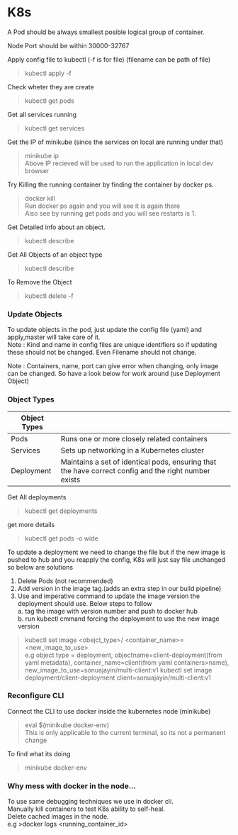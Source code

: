 # K8s

A Pod should be always smallest posible logical group of container.  

Node Port should be within 30000-32767  

Apply config file to kubectl (-f is for file) (filename can be path of file)
>kubectl apply -f <filename>  

Check wheter they are create  
>kubectl get pods  

Get all services running  
>kubectl get services  

Get the IP of minikube (since the services on local are running under that)  
>minikube ip  
Above IP recieved will be used to run the application in local dev browser  

Try Killing the running container by finding the container by docker ps.  
>docker kill <runningcontainerid>  
Run docker ps again and you will see it is again there  
Also see by running get pods and you will see restarts is 1.  

Get Detailed info about an object.  
>kubectl describe <objecttype> <objectname>  

Get All Objects of an object type  
>kubectl describe <objecttype>  

To Remove the Object  
>kubectl delete -f <configfilewhichcreatedit>

### Update Objects
To update objects in the pod, just update the config file (yaml) and apply,master will take care of it.  
Note : Kind and name in config files are unique identifiers so if updating these should not be changed. Even Filename should not change.  

Note : Containers, name, port can give error when changing, only image can be changed. So have a look below for work around (use Deployment Object)

### Object Types  
|Object Types|   |
|------------|---|
|Pods        |Runs one or more closely related containers|
|Services    |Sets up networking in a Kubernetes cluster |
|Deployment  |Maintains a set of identical pods, ensuring that the have correct config and the right number exists   |  

Get All deployments  
>kubectl get deployments  

get more details  
>kubectl get pods -o wide  

To update a deployment we need to change the file but if the new image is pushed to hub and you reapply the config, K8s will just say file unchanged so below are solutions  
1. Delete Pods (not recommended)  
2. Add version in the image tag.(adds an extra step in our build pipeline)  
3. Use and imperative command to update the image version the deployment should use.
Below steps to follow  
    a. tag the image with version number and push to docker hub  
    b. run kubectl cmmand forcing the deployment to use the new image version  
>kubectl set image <obejct_type>/<objectname> <container_name>=<new_image_to_use>  
e.g object type = deployment, objectname=client-deployment(from yaml metadata), container_name=client(from yaml containers>name), new_image_to_use=sonuajayin/multi-client:v1
>kubectl set image deployment/client-deployment client=sonuajayin/multi-client:v1  

### Reconfigure CLI  
Connect the CLI to use docker inside the kubernetes node (minikube)  
>eval $(minikube docker-env)  
This is only applicable to the current terminal, so its not a permanent change  

To find what its doing  
>minikube docker-env  

### Why mess with docker in the node... 
To use same debugging techniques we use in docker cli.  
Manually kill containers to test K8s ability to self-heal.  
Delete cached images in the node.  
e.g >docker logs <running_container_id>



